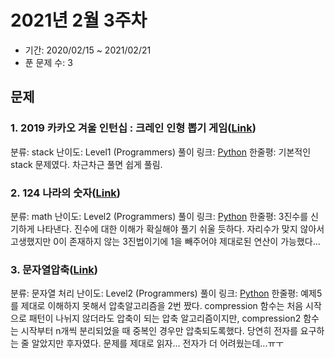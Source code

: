 # 2021년 2월 3주차

- 기간: 2020/02/15 ~ 2021/02/21
- 푼 문제 수: 3

## 문제

### 1. 2019 카카오 겨울 인턴십 : 크레인 인형 뽑기 게임([Link](https://programmers.co.kr/learn/courses/30/lessons/64061))

분류: stack
난이도: Level1 (Programmers)
풀이 링크: [Python](https://github.com/seungsu3579/Algorithm_Study/blob/master/programmers/1-level/크레인인형뽑기게임.py)
한줄평: 기본적인 stack 문제였다. 차근차근 풀면 쉽게 풀림.

### 2. 124 나라의 숫자([Link](https://programmers.co.kr/learn/courses/30/lessons/12899))

분류: math
난이도: Level2 (Programmers)
풀이 링크: [Python](https://github.com/seungsu3579/Algorithm_Study/blob/master/programmers/2-level/124나라의숫자.py)
한줄평: 3진수를 신기하게 나타낸다. 진수에 대한 이해가 확실해야 풀기 쉬울 듯하다. 자리수가 맞지 않아서 고생했지만 0이 존재하지 않는 3진법이기에 1을 빼주어야 제대로된 연산이 가능했다...

### 3. 문자열압축([Link](https://programmers.co.kr/learn/courses/30/lessons/60057))

분류: 문자열 처리
난이도: Level2 (Programmers)
풀이 링크: [Python](https://github.com/seungsu3579/Algorithm_Study/blob/master/programmers/2-level/문자열압축.py)
한줄평: 예제5를 제대로 이해하지 못해서 압축알고리즘을 2번 짰다. compression 함수는 처음 시작으로 패턴이 나뉘지 않더라도 압축이 되는 압축 알고리즘이지만, compression2 함수는 시작부터 n개씩 분리되었을 때 중복인 경우만 압축되도록했다. 당연히 전자를 요구하는 줄 알았지만 후자였다. 문제를 제대로 읽자... 전자가 더 어려웠는데...ㅠㅜ
